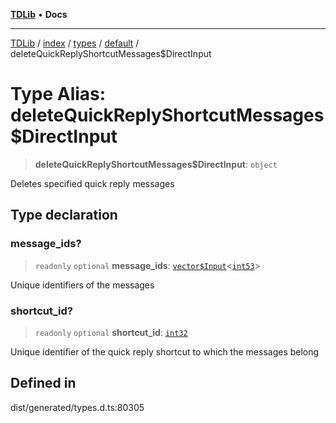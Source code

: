 [**TDLib**](../../../../../../README.md) • **Docs**

***

[TDLib](../../../../../../modules.md) / [index](../../../../../README.md) / [types](../../../README.md) / [default](../README.md) / deleteQuickReplyShortcutMessages$DirectInput

# Type Alias: deleteQuickReplyShortcutMessages$DirectInput

> **deleteQuickReplyShortcutMessages$DirectInput**: `object`

Deletes specified quick reply messages

## Type declaration

### message\_ids?

> `readonly` `optional` **message\_ids**: [`vector$Input`](vector$Input.md)\<[`int53`](int53-1.md)\>

Unique identifiers of the messages

### shortcut\_id?

> `readonly` `optional` **shortcut\_id**: [`int32`](int32-1.md)

Unique identifier of the quick reply shortcut to which the messages belong

## Defined in

dist/generated/types.d.ts:80305
